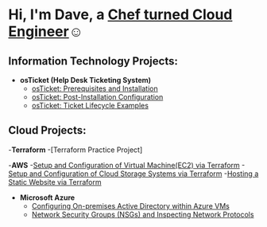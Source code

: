 <h1>Hi, I'm Dave, a <a href="https://www.linkedin.com/in/david-cuvin-83a6527a/">Chef turned Cloud Engineer</a>☺</h1>

<h2> Information Technology Projects:</h2>

- <b>osTicket (Help Desk Ticketing System)</b>
  - [osTicket: Prerequisites and Installation](https://github.com/Dcuvin/osticket-prereqs)
  - [osTicket: Post-Installation Configuration](https://github.com/Dcuvin/osTicket-Post-Installation-Setup)
  - [osTicket: Ticket Lifecycle Examples]()

<h2>Cloud Projects:</h2>

-<b>Terraform</b>
  -[Terraform Practice Project]

-<b>AWS</b>
  -[Setup and Configuration of Virtual Machine(EC2) via Terraform]()
  -[Setup and Configuration of Cloud Storage Systems via Terraform]()
  -[Hosting a Static Website via Terraform]()


- <b>Microsoft Azure</b>
  - [Configuring On-premises Active Directory within Azure VMs]()
  - [Network Security Groups (NSGs) and Inspecting Network Protocols]()


